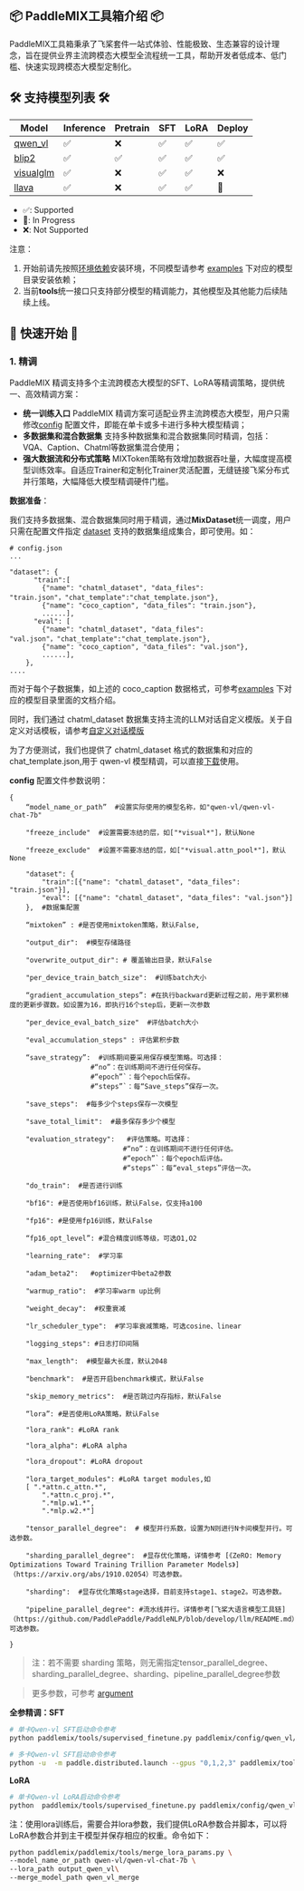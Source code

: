 ## 📦 PaddleMIX工具箱介绍 📦
PaddleMIX工具箱秉承了飞桨套件一站式体验、性能极致、生态兼容的设计理念，旨在提供业界主流跨模态大模型全流程统一工具，帮助开发者低成本、低门槛、快速实现跨模态大模型定制化。


##  🛠️ 支持模型列表 🛠️
| Model | Inference |Pretrain | SFT | LoRA | Deploy |
| --- | --- | --- | --- | --- | --- |
| [qwen_vl](../examples/qwen_vl/) | ✅  | ❌  | ✅  | ✅  |  ✅ |
| [blip2](../examples/blip2/) | ✅  | ✅ | ✅  | ✅ | ✅  |
| [visualglm](../examples/visualglm/) | ✅ | ❌ | ✅ | ✅ | ❌ |
| [llava](../examples/llava/) | ✅  | ❌  | ✅  | ✅  | 🚧  |

* ✅: Supported
* 🚧: In Progress
* ❌: Not Supported

注意：
1. 开始前请先按照[环境依赖](../../README.md#环境依赖)安装环境，不同模型请参考 [examples](../examples/README.md) 下对应的模型目录安装依赖；
2. 当前**tools**统一接口只支持部分模型的精调能力，其他模型及其他能力后续陆续上线。


##  🚀 快速开始 🚀

### 1. 精调
PaddleMIX 精调支持多个主流跨模态大模型的SFT、LoRA等精调策略，提供统一、高效精调方案：
- **统一训练入口** PaddleMIX 精调方案可适配业界主流跨模态大模型，用户只需修改[config](../config/) 配置文件，即能在单卡或多卡进行多种大模型精调；
- **多数据集和混合数据集** 支持多种数据集和混合数据集同时精调，包括：VQA、Caption、Chatml等数据集混合使用；
- **强大数据流和分布式策略** MIXToken策略有效增加数据吞吐量，大幅度提高模型训练效率。自适应Trainer和定制化Trainer灵活配置，无缝链接飞桨分布式并行策略，大幅降低大模型精调硬件门槛。


**数据准备**：

我们支持多数据集、混合数据集同时用于精调，通过**MixDataset**统一调度，用户只需在配置文件指定 [dataset](../datasets/) 支持的数据集组成集合，即可使用。如：

```
# config.json
...

"dataset": {
      "train":[
        {"name": "chatml_dataset", "data_files": "train.json"，"chat_template":"chat_template.json"},
        {"name": "coco_caption", "data_files": "train.json"},
        ......],
      "eval": [
        {"name": "chatml_dataset", "data_files": "val.json"，"chat_template":"chat_template.json"},
        {"name": "coco_caption", "data_files": "val.json"},
        ......],
    },
....

```

而对于每个子数据集，如上述的 coco_caption 数据格式，可参考[examples](../examples/) 下对应的模型目录里面的文档介绍。

同时，我们通过 chatml_dataset 数据集支持主流的LLM对话自定义模版。关于自定义对话模板，请参考[自定义对话模版](https://github.com/PaddlePaddle/PaddleNLP/blob/16d3c49d2b8d0c7e56d1be8d7f6f2ca20aac80cb/docs/get_started/chat_template.md#自定义对话模板
)

为了方便测试，我们也提供了 chatml_dataset 格式的数据集和对应的 chat_template.json,用于 qwen-vl 模型精调，可以直接[下载](https://bj.bcebos.com/v1/paddlenlp/datasets/examples/ScienceQA.tar)使用。

**config** 配置文件参数说明：
```
{
    “model_name_or_path”  #设置实际使用的模型名称，如"qwen-vl/qwen-vl-chat-7b"

    "freeze_include"  #设置需要冻结的层，如["*visual*"]，默认None

    "freeze_exclude"  #设置不需要冻结的层，如["*visual.attn_pool*"]，默认None

    "dataset": {
        "train":[{"name": "chatml_dataset", "data_files": "train.json"}],
        "eval": [{"name": "chatml_dataset", "data_files": "val.json"}]
    },  #数据集配置

    “mixtoken” : #是否使用mixtoken策略，默认False,

    "output_dir":  #模型存储路径

    "overwrite_output_dir": # 覆盖输出目录，默认False

    "per_device_train_batch_size":  #训练batch大小

    “gradient_accumulation_steps”: #在执行backward更新过程之前，用于累积梯度的更新步骤数。如设置为16，即执行16个step后，更新一次参数

    "per_device_eval_batch_size"  #评估batch大小

    "eval_accumulation_steps" : 评估累积步数

    “save_strategy”:  #训练期间要采用保存模型策略。可选择：
                    #“no”：在训练期间不进行任何保存。
                    #“epoch”`：每个epoch后保存。
                    #“steps”`：每“Save_steps”保存一次。

    "save_steps":  #每多少个steps保存一次模型

    "save_total_limit":  #最多保存多少个模型

    "evaluation_strategy":   #评估策略。可选择：
                            #“no”：在训练期间不进行任何评估。
                            #“epoch”`：每个epoch后评估。
                            #“steps”`：每“eval_steps”评估一次。

    "do_train":  #是否进行训练

    "bf16": #是否使用bf16训练，默认False，仅支持a100

    "fp16": #是使用fp16训练，默认False

    “fp16_opt_level”: #混合精度训练等级，可选O1,O2

    "learning_rate":  #学习率

    "adam_beta2":   #optimizer中beta2参数

    "warmup_ratio":  #学习率warm up比例

    "weight_decay":  #权重衰减

    "lr_scheduler_type":  #学习率衰减策略，可选cosine、linear

    "logging_steps": #日志打印间隔

    "max_length":  #模型最大长度，默认2048

    "benchmark":  #是否开启benchmark模式，默认False

    "skip_memory_metrics":  #是否跳过内存指标，默认False

    “lora”: #是否使用LoRA策略，默认False

    "lora_rank": #LoRA rank

    "lora_alpha": #LoRA alpha

    "lora_dropout": #LoRA dropout

    "lora_target_modules": #LoRA target modules,如
    [ ".*attn.c_attn.*",
        ".*attn.c_proj.*",
        ".*mlp.w1.*",
        ".*mlp.w2.*"]

    "tensor_parallel_degree":  # 模型并行系数，设置为N则进行N卡间模型并行。可选参数。

    "sharding_parallel_degree":  #显存优化策略，详情参考 [《ZeRO: Memory Optimizations Toward Training Trillion Parameter Models》]（https://arxiv.org/abs/1910.02054）可选参数。

    "sharding":  #显存优化策略stage选择，目前支持stage1、stage2。可选参数。

    "pipeline_parallel_degree": #流水线并行。详情参考[飞桨大语言模型工具链]（https://github.com/PaddlePaddle/PaddleNLP/blob/develop/llm/README.md）可选参数。

}

```

> 注：若不需要 sharding 策略，则无需指定tensor_parallel_degree、sharding_parallel_degree、sharding、pipeline_parallel_degree参数

> 更多参数，可参考 [argument](../trainer/argument.py)

**全参精调：SFT**
```bash
# 单卡Qwen-vl SFT启动命令参考
python paddlemix/tools/supervised_finetune.py paddlemix/config/qwen_vl/sft_argument.json

# 多卡Qwen-vl SFT启动命令参考
python -u  -m paddle.distributed.launch --gpus "0,1,2,3" paddlemix/tools/supervised_finetune.py paddlemix/config/qwen_vl/sft_argument.json
```

**LoRA**
```bash
# 单卡Qwen-vl LoRA启动命令参考
python  paddlemix/tools/supervised_finetune.py paddlemix/config/qwen_vl/lora_sft_argument.json
```

注：使用lora训练后，需要合并lora参数，我们提供LoRA参数合并脚本，可以将LoRA参数合并到主干模型并保存相应的权重。命令如下：

```bash
python paddlemix/paddlemix/tools/merge_lora_params.py \
--model_name_or_path qwen-vl/qwen-vl-chat-7b \
--lora_path output_qwen_vl\
--merge_model_path qwen_vl_merge
```
